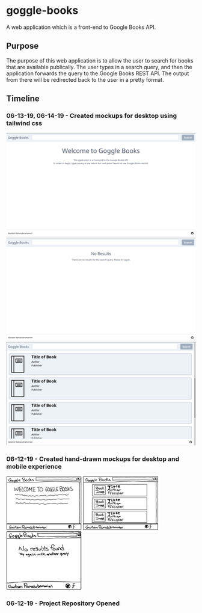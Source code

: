# goggle-books
A web application which is a front-end to Google Books API.

## Purpose
The purpose of this web application is to allow the user to search for books that are available publically.
The user types in a search query, and then the application forwards the query to the Google Books REST API.
The output from there will be redirected back to the user in a pretty format.

## Timeline


### 06-13-19, 06-14-19 - Created mockups for desktop using tailwind css

<img src="notes+mockups/dt-mk-wel.png" width=600px />
<img src="notes+mockups/dt-mk-nr.png" width=600px />
<img src="notes+mockups/dt-mk-l.png" width=600px />


### 06-12-19 - Created hand-drawn mockups for desktop and mobile experience

<img src="notes+mockups/dt-dr-wel.png" width="200px" />
<img src="notes+mockups/dt-dr-l.png" width="200px" />
<img src="notes+mockups/dt-dr-nr.png" width="200px" />

### 06-12-19 - Project Repository Opened
